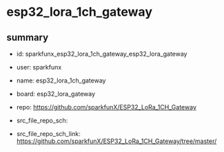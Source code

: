 # esp32_lora_1ch_gateway
 
## summary 
* id: sparkfunx_esp32_lora_1ch_gateway_esp32_lora_gateway
* user: sparkfunx
* name: esp32_lora_1ch_gateway
* board: esp32_lora_gateway
* repo: https://github.com/sparkfunX/ESP32_LoRa_1CH_Gateway



* src_file_repo_sch: 
* src_file_repo_sch_link: https://github.com/sparkfunX/ESP32_LoRa_1CH_Gateway/tree/master/




